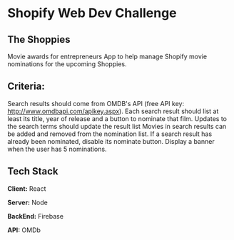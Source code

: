 # Shopify Web Dev Challenge

## The Shoppies
Movie awards for entrepreneurs
App to help manage Shopify movie nominations for the upcoming Shoppies.

## Criteria:
Search results should come from OMDB's API (free API key: http://www.omdbapi.com/apikey.aspx).
Each search result should list at least its title, year of release and a button to nominate that film.
Updates to the search terms should update the result list
Movies in search results can be added and removed from the nomination list.
If a search result has already been nominated, disable its nominate button.
Display a banner when the user has 5 nominations.

## Tech Stack

**Client:** React

**Server:** Node

**BackEnd:** Firebase

**API:** OMDb
